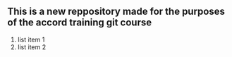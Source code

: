 ## This is a new reppository made for the purposes of the accord training git course

1. list item 1
1. list item 2

